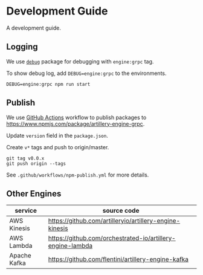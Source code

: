 # Development Guide

A development guide.

## Logging

We use [`debug`](https://www.npmjs.com/package/debug) package for debugging with `engine:grpc` tag.

To show debug log, add `DEBUG=engine:grpc` to the environments.

```
DEBUG=engine:grpc npm run start
```

## Publish

We use [GitHub Actions](https://help.github.com/en/actions) workflow to publish packages to https://www.npmjs.com/package/artillery-engine-grpc.

Update `version` field in the `package.json`.

Create `v*` tags and push to origin/master.

```
git tag v0.0.x
git push origin --tags
```

See `.github/workflows/npm-publish.yml` for more details.

## Other Engines

service | source code
---|---
AWS Kinesis | https://github.com/artilleryio/artillery-engine-kinesis
AWS Lambda | https://github.com/orchestrated-io/artillery-engine-lambda
Apache Kafka | https://github.com/flentini/artillery-engine-kafka
